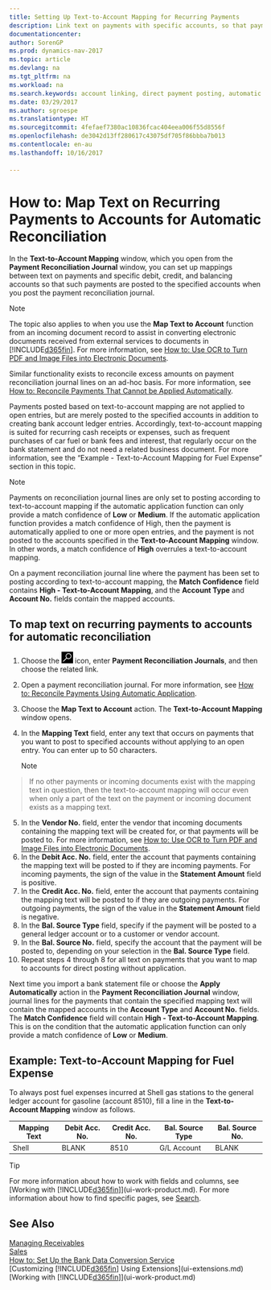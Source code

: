 ```yaml
---
title: Setting Up Text-to-Account Mapping for Recurring Payments
description: Link text on payments with specific accounts, so that payments are posted to the accounts when you post the payment reconciliation journal.
documentationcenter: 
author: SorenGP
ms.prod: dynamics-nav-2017
ms.topic: article
ms.devlang: na
ms.tgt_pltfrm: na
ms.workload: na
ms.search.keywords: account linking, direct payment posting, automatic payment processing, reconcile payment, recurring expense, recurring cash receipt
ms.date: 03/29/2017
ms.author: sgroespe
ms.translationtype: HT
ms.sourcegitcommit: 4fefaef7380ac10836fcac404eea006f55d8556f
ms.openlocfilehash: de3042d13ff280617c43075df705f86bbba7b013
ms.contentlocale: en-au
ms.lasthandoff: 10/16/2017

---
```

# <a name="how-to-map-text-on-recurring-payments-to-accounts-for-automatic-reconciliation"></a>How to: Map Text on Recurring Payments to Accounts for Automatic Reconciliation
In the **Text-to-Account Mapping** window, which you open from the **Payment Reconciliation Journal** window, you can set up mappings between text on payments and specific debit, credit, and balancing accounts so that such payments are posted to the specified accounts when you post the payment reconciliation journal.

> [!NOTE]  
>   The topic also applies to when you use the **Map Text to Account** function from an incoming document record to assist in converting electronic documents received from external services to documents in [!INCLUDE[d365fin](includes/d365fin_md.md)]. For more information, see [How to: Use OCR to Turn PDF and Image Files into Electronic Documents](across-how-use-ocr-pdf-images-files.md).   

Similar functionality exists to reconcile excess amounts on payment reconciliation journal lines on an ad-hoc basis. For more information, see [How to: Reconcile Payments That Cannot be Applied Automatically](receivables-how-reconcile-payments-cannot-apply-auto.md).

Payments posted based on text-to-account mapping are not applied to open entries, but are merely posted to the specified accounts in addition to creating bank account ledger entries. Accordingly, text-to-account mapping is suited for recurring cash receipts or expenses, such as frequent purchases of car fuel or bank fees and interest, that regularly occur on the bank statement and do not need a related business document. For more information, see the “Example - Text-to-Account Mapping for Fuel Expense” section in this topic.

> [!NOTE]  
>   Payments on reconciliation journal lines are only set to posting according to text-to-account mapping if the automatic application function can only provide a match confidence of **Low** or **Medium**. If the automatic application function provides a match confidence of High, then the payment is automatically applied to one or more open entries, and the payment is not posted to the accounts specified in the **Text-to-Account Mapping** window. In other words, a match confidence of **High** overrules a text-to-account mapping.

On a payment reconciliation journal line where the payment has been set to posting according to text-to-account mapping, the **Match Confidence** field contains **High - Text-to-Account Mapping**, and the **Account Type** and **Account No.** fields contain the mapped accounts.

## <a name="to-map-text-on-recurring-payments-to-accounts-for-automatic-reconciliation"></a>To map text on recurring payments to accounts for automatic reconciliation
1. Choose the ![Search for Page or Report](media/ui-search/search_small.png "Search for Page or Report icon") icon, enter **Payment Reconciliation Journals**, and then choose the related link.
2. Open a payment reconciliation journal. For more information, see [How to: Reconcile Payments Using Automatic Application](receivables-how-reconcile-payments-auto-application.md).
3. Choose the **Map Text to Account** action. The **Text-to-Account Mapping** window opens.
4. In the **Mapping Text** field, enter any text that occurs on payments that you want to post to specified accounts without applying to an open entry. You can enter up to 50 characters.

    > [!NOTE]  
>   If no other payments or incoming documents exist with the mapping text in question, then the text-to-account mapping will occur even when only a part of the text on the payment or incoming document exists as a mapping text.
5. In the **Vendor No.** field, enter the vendor that incoming documents containing the mapping text will be created for, or that payments will be posted to. For more information, see [How to: Use OCR to Turn PDF and Image Files into Electronic Documents](across-how-use-ocr-pdf-images-files.md).      
6. In the **Debit Acc. No.** field, enter the account that payments containing the mapping text will be posted to if they are incoming payments. For incoming payments, the sign of the value in the **Statement Amount** field is positive.
7. In the **Credit Acc. No.** field, enter the account that payments containing the mapping text will be posted to if they are outgoing payments. For outgoing payments, the sign of the value in the **Statement Amount** field is negative.
8. In the **Bal. Source Type** field, specify if the payment will be posted to a general ledger account or to a customer or vendor account.
9. In the **Bal. Source No.** field, specify the account that the payment will be posted to, depending on your selection in the **Bal. Source Type** field.
10. Repeat steps 4 through 8 for all text on payments that you want to map to accounts for direct posting without application.

Next time you import a bank statement file or choose the **Apply Automatically** action in the **Payment Reconciliation Journal** window, journal lines for the payments that contain the specified mapping text will contain the mapped accounts in the **Account Type** and **Account No.** fields. The **Match Confidence** field will contain **High - Text-to-Account Mapping**. This is on the condition that the automatic application function can only provide a match confidence of **Low** or **Medium**.

## <a name="example-text-to-account-mapping-for-fuel-expense"></a>Example: Text-to-Account Mapping for Fuel Expense
To always post fuel expenses incurred at Shell gas stations to the general ledger account for gasoline (account 8510), fill a line in the **Text-to-Account Mapping** window as follows.

| Mapping Text | Debit Acc. No. | Credit Acc. No. | Bal. Source Type | Bal. Source No. |
| --- | --- | --- | --- | --- |
| Shell |BLANK |8510 |G/L Account |BLANK |

> [!TIP]  
>   For more information about how to work with fields and columns, see [Working with [!INCLUDE[d365fin](includes/d365fin_long_md.md)]](ui-work-product.md). For more information about how to find specific pages, see [Search](ui-search.md).

## <a name="see-also"></a>See Also
[Managing Receivables](receivables-manage-receivables.md)  
[Sales](sales-manage-sales.md)  
[How to: Set Up the Bank Data Conversion Service](bank-how-setup-bank-data-conversion-service.md)    
[Customizing [!INCLUDE[d365fin](includes/d365fin_md.md)] Using Extensions](ui-extensions.md)  
[Working with [!INCLUDE[d365fin](includes/d365fin_md.md)]](ui-work-product.md)

